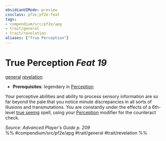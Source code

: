 ```yaml
---
obsidianUIMode: preview
cssclass: pf2e,pf2e-feat
tags:
- compendium/src/pf2e/apg
- trait/general
- trait/revelation
aliases: ["True Perception"]
---
```

# True Perception  *Feat 19*  
[general](rules/traits/general.md "General Feat Trait")  [revelation](rules/traits/revelation.md "Revelation Effect Trait")  

- **Prerequisites**: legendary in [Perception](compendium/skills.md#Perception)

Your perceptive abilities and ability to process sensory information are so far beyond the pale that you notice minute discrepancies in all sorts of illusions and transmutations. You are constantly under the effects of a 6th-level [true seeing](compendium/spells/true-seeing.md) spell, using your [Perception](compendium/skills.md#Perception) modifier for the counteract check.

*Source: Advanced Player's Guide p. 209*  
%% #compendium/src/pf2e/apg #trait/general #trait/revelation %%